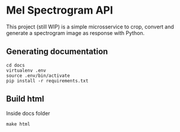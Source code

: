 # Mel Spectrogram API

This project (still WIP) is a simple microsservice to crop, convert and generate a spectrogram image as response with Python.


## Generating documentation

```
cd docs
virtualenv .env
source .env/bin/activate
pip install -r requirements.txt
```

## Build html

Inside docs folder

```make html```
